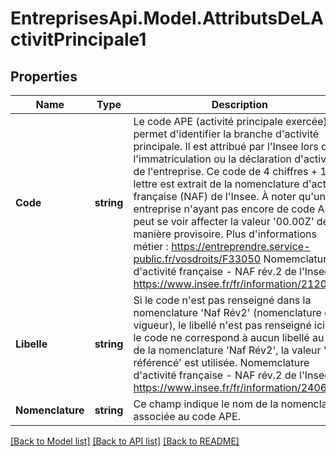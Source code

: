 # EntreprisesApi.Model.AttributsDeLActivitPrincipale1

## Properties

Name | Type | Description | Notes
------------ | ------------- | ------------- | -------------
**Code** | **string** | Le code APE (activité principale exercée) permet d&#39;identifier la branche d&#39;activité principale. Il est attribué par l&#39;Insee lors de l&#39;immatriculation ou la déclaration d&#39;activité de l&#39;entreprise. Ce code de 4 chiffres + 1 lettre est extrait de la nomenclature d&#39;activité française (NAF) de l&#39;Insee.     À noter qu&#39;une entreprise n&#39;ayant pas encore de code APE peut se voir affecter la valeur &#39;00.00Z&#39; de manière provisoire.     Plus d&#39;informations métier : https://entreprendre.service-public.fr/vosdroits/F33050 Nomemclature d&#39;activité française - NAF rév.2 de l&#39;Insee : https://www.insee.fr/fr/information/2120875 | 
**Libelle** | **string** | Si le code n&#39;est pas renseigné dans la nomenclature &#39;Naf Rév2&#39; (nomenclature en vigueur), le libellé n&#39;est pas renseigné ici. Si le code ne correspond à aucun libellé au sein de la nomenclature &#39;Naf Rév2&#39;, la valeur &#39;non référencé&#39; est utilisée.     Nomemclature d&#39;activité française - NAF rév.2 de l&#39;Insee : https://www.insee.fr/fr/information/2406147 | 
**Nomenclature** | **string** | Ce champ indique le nom de la nomenclature associée au code APE. | 

[[Back to Model list]](../README.md#documentation-for-models) [[Back to API list]](../README.md#documentation-for-api-endpoints) [[Back to README]](../README.md)

